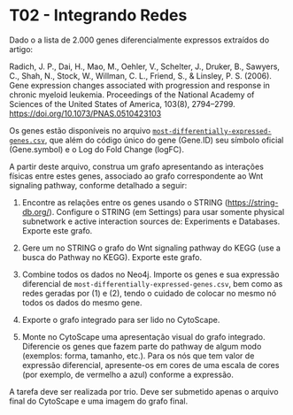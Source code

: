 <h1>T02 - Integrando Redes</h1>

Dado o a lista de 2.000 genes diferencialmente expressos extraídos do artigo:

Radich, J. P., Dai, H., Mao, M., Oehler, V., Schelter, J., Druker, B., Sawyers, C., Shah, N., Stock, W., Willman, C. L., Friend, S., & Linsley, P. S. (2006). Gene expression changes associated with progression and response in chronic myeloid leukemia. Proceedings of the National Academy of Sciences of the United States of America, 103(8), 2794–2799. https://doi.org/10.1073/PNAS.0510423103

Os genes estão disponíveis no arquivo [`most-differentially-expressed-genes.csv`](most-differentially-expressed-genes.csv), que além do código único do gene (Gene.ID) seu símbolo oficial (Gene.symbol) e o Log do Fold Change (logFC).

A partir deste arquivo, construa um grafo apresentando as interações físicas entre estes genes, associado ao grafo correspondente ao Wnt signaling pathway, conforme detalhado a seguir:

1. Encontre as relações entre os genes usando o STRING (https://string-db.org/). Configure o STRING (em Settings) para usar somente physical subnetwork e active interaction sources de: Experiments e Databases. Exporte este grafo.

2. Gere um no STRING o grafo do Wnt signaling pathway do KEGG (use a busca do Pathway no KEGG). Exporte este grafo.

3. Combine todos os dados no Neo4j. Importe os genes e sua expressão diferencial de `most-differentially-expressed-genes.csv`, bem como as redes geradas por (1) e (2), tendo o cuidado de colocar no mesmo nó todos os dados do mesmo gene.

4. Exporte o grafo integrado para ser lido no CytoScape.

5. Monte no CytoScape uma apresentação visual do grafo integrado. Diferencie os genes que fazem parte do pathway de algum modo (exemplos: forma, tamanho, etc.). Para os nós que tem valor de expressão diferencial, apresente-os em cores de uma escala de cores (por exemplo, de vermelho a azul) conforme a expressão.

A tarefa deve ser realizada por trio. Deve ser submetido apenas o arquivo final do CytoScape e uma imagem do grafo final.